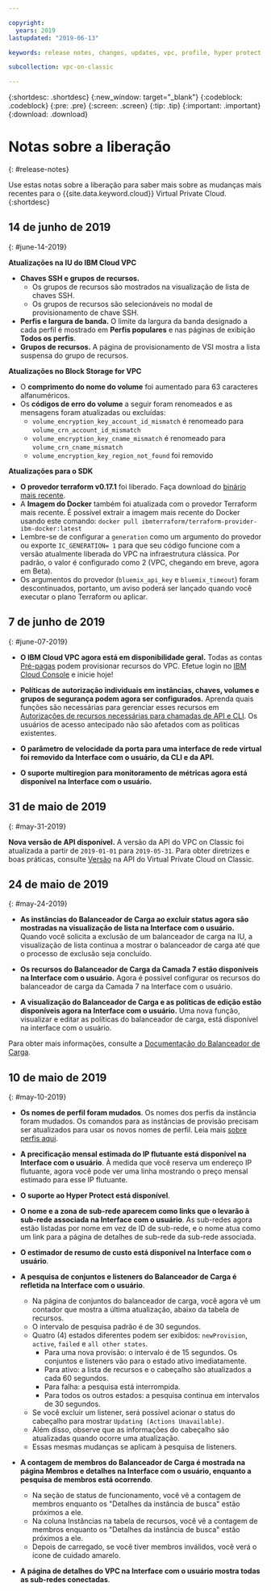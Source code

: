 ```yaml
---

copyright:
  years: 2019
lastupdated: "2019-06-13"

keywords: release notes, changes, updates, vpc, profile, hyper protect, estimator, load balancer

subcollection: vpc-on-classic

---
```


{:shortdesc: .shortdesc}
{:new_window: target="_blank"}
{:codeblock: .codeblock}
{:pre: .pre}
{:screen: .screen}
{:tip: .tip}
{:important: .important}
{:download: .download}

# Notas sobre a liberação
{: #release-notes}

Use estas notas sobre a liberação para saber mais sobre as mudanças mais recentes para o {{site.data.keyword.cloud}} Virtual Private Cloud.
{:shortdesc}

## 14 de junho de 2019
{: #june-14-2019}

**Atualizações na IU do IBM Cloud VPC**

- **Chaves SSH e grupos de recursos.**
    * Os grupos de recursos são mostrados na visualização de lista de chaves SSH.
    * Os grupos de recursos são selecionáveis no modal de provisionamento de chave SSH.
- **Perfis e largura de banda.** O limite da largura da banda designado a cada perfil é mostrado em **Perfis populares** e nas páginas de exibição **Todos os perfis**.
- **Grupos de recursos.** A página de provisionamento de VSI mostra a lista suspensa do grupo de recursos.

**Atualizações no Block Storage for VPC**
- O **comprimento do nome do volume** foi aumentado para 63 caracteres alfanuméricos.
- Os **códigos de erro do volume** a seguir foram renomeados e as mensagens foram atualizadas ou excluídas:
    * `volume_encryption_key_account_id_mismatch` é renomeado para `volume_crn_account_id_mismatch`
    * `volume_encryption_key_cname_mismatch` é renomeado para `volume_crn_cname_mismatch`
    * `volume_encryption_key_region_not_found` foi removido

**Atualizações para o SDK**

- **O provedor terraform v0.17.1** foi liberado. Faça download do [binário mais recente](https://github.com/IBM-Cloud/terraform-provider-ibm/releases/tag/v0.17.1).
- A **Imagem do Docker** também foi atualizada com o provedor Terraform mais recente. É possível extrair a imagem mais recente do Docker usando este comando: `docker pull ibmterraform/terraform-provider-ibm-docker:latest`
- Lembre-se de configurar a `generation` como um argumento do provedor ou exporte `IC_GENERATION= 1` para que seu código funcione com a versão atualmente liberada do VPC na infraestrutura clássica. Por padrão, o valor é configurado como 2 (VPC, chegando em breve, agora em Beta).
- Os argumentos do provedor (`bluemix_api_key` e `bluemix_timeout`) foram descontinuados, portanto, um aviso poderá ser lançado quando você executar o plano Terraform ou aplicar.

## 7 de junho de 2019
{: #june-07-2019}

- **O IBM Cloud VPC agora está em disponibilidade geral.** Todas as contas [Pré-pagas](/docs/account?topic=account-accounts) podem provisionar recursos do VPC. Efetue login no [IBM Cloud Console](https://{DomainName}/vpc/overview) e inicie hoje!

- **Políticas de autorização individuais em instâncias, chaves, volumes e grupos de segurança podem agora ser configurados.** Aprenda quais funções são necessárias para gerenciar esses recursos em [Autorizações de recursos necessárias para chamadas de API e CLI](/docs/vpc-on-classic?topic=vpc-on-classic-resource-authorizations-required-for-api-and-cli-calls). Os usuários de acesso antecipado não são afetados com as políticas existentes.

- **O parâmetro de velocidade da porta para uma interface de rede virtual foi removido da Interface com o usuário, da CLI e da API.**

- **O suporte multiregion para monitoramento de métricas agora está disponível na Interface com o usuário.**


## 31 de maio de 2019
{: #may-31-2019}

**Nova versão de API disponível.** A versão da API do VPC on Classic foi atualizada a partir de `2019-01-01` para `2019-05-31`. Para obter diretrizes e boas práticas, consulte [Versão](https://{DomainName}/apidocs/vpc-on-classic#versioning) na API do Virtual Private Cloud on Classic.

## 24 de maio de 2019
{: #may-24-2019}

- **As instâncias do Balanceador de Carga ao excluir status agora são mostradas na visualização de lista na Interface com o usuário.** Quando você solicita a exclusão de um balanceador de carga na IU, a visualização de lista continua a mostrar o balanceador de carga até que o processo de exclusão seja concluído.

- **Os recursos do Balanceador de Carga da Camada 7 estão disponíveis na Interface com o usuário.** Agora é possível configurar os recursos do balanceador de carga da Camada 7 na Interface com o usuário.

- **A visualização do Balanceador de Carga e as políticas de edição estão disponíveis agora na Interface com o usuário.** Uma nova função, visualizar e editar as políticas do balanceador de carga, está disponível na interface com o usuário.

Para obter mais informações, consulte a [Documentação do Balanceador de Carga](/docs/infrastructure/vpc-on-classic-network?topic=vpc-on-classic-network---using-load-balancers-in-ibm-cloud-vpc).


## 10 de maio de 2019
{: #may-10-2019}


- **Os nomes de perfil foram mudados**. Os nomes dos perfis da instância foram mudados. Os comandos para as instâncias de provisão precisam ser atualizados para usar os novos nomes de perfil. Leia mais [sobre perfis aqui](/docs/vpc-on-classic-vsi?topic=vpc-on-classic-vsi-profiles).

- **A precificação mensal estimada do IP flutuante está disponível na Interface com o usuário**. À medida que você reserva um endereço IP flutuante, agora você pode ver uma linha mostrando o preço mensal estimado para esse IP flutuante.

- **O suporte ao Hyper Protect está disponível**.

- **O nome e a zona de sub-rede aparecem como links que o levarão à sub-rede associada na Interface com o usuário**. As sub-redes agora estão listadas por nome em vez de ID de sub-rede, e o nome atua como um link para a página de detalhes de sub-rede da sub-rede associada.

- **O estimador de resumo de custo está disponível na Interface com o usuário**.

- **A pesquisa de conjuntos e listeners do Balanceador de Carga é refletida na Interface com o usuário**.

    * Na página de conjuntos do balanceador de carga, você agora vê um contador que mostra a última atualização, abaixo da tabela de recursos.
    * O intervalo de pesquisa padrão é de 30 segundos.
    * Quatro (4) estados diferentes podem ser exibidos: `newProvision`, `active`, `failed` e `all other states`.
        * Para uma nova provisão: o intervalo é de 15 segundos. Os conjuntos e listeners vão para o estado ativo imediatamente.
        * Para ativo: a lista de recursos e o cabeçalho são atualizados a cada 60 segundos.
        * Para falha: a pesquisa está interrompida.
        * Para todos os outros estados: a pesquisa continua em intervalos de 30 segundos.
    * Se você excluir um listener, será possível acionar o status do cabeçalho para mostrar `Updating (Actions Unavailable)`.
    * Além disso, observe que as informações do cabeçalho são atualizadas quando ocorre uma atualização.
    * Essas mesmas mudanças se aplicam à pesquisa de listeners.

- **A contagem de membros do Balanceador de Carga é mostrada na página Membros e detalhes na Interface com o usuário, enquanto a pesquisa de membros está ocorrendo**.

    * Na seção de status de funcionamento, você vê a contagem de membros enquanto os "Detalhes da instância de busca" estão próximos a ele.
    * Na coluna Instâncias na tabela de recursos, você vê a contagem de membros enquanto os "Detalhes da instância de busca" estão próximos a ele.
    * Depois de carregado, se você tiver membros inválidos, você verá o ícone de cuidado amarelo.

- **A página de detalhes do VPC na Interface com o usuário mostra todas as sub-redes conectadas**.
